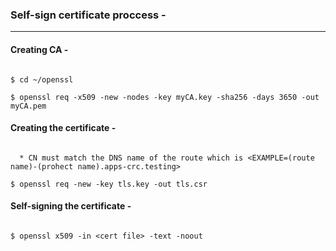 ### Self-sign certificate proccess -

---

#### Creating CA -
 
 ```$ mkdir ~/openssl

 $ cd ~/openssl
 
 $ openssl req -x509 -new -nodes -key myCA.key -sha256 -days 3650 -out myCA.pem
 ```
 
#### Creating the certificate -

```$ openssl genrsa -out tls.key 2048

  * CN must match the DNS name of the route which is <EXAMPLE=(route name)-(prohect name).apps-crc.testing>

$ openssl req -new -key tls.key -out tls.csr
```

#### Self-signing the certificate -

```$ openssl x509 -req -in tls.csr -CA myCA.pem -CAkey myCA.key -CAcreateserial -out tls.crt -days 1650 -sha256

$ openssl x509 -in <cert file> -text -noout
```

